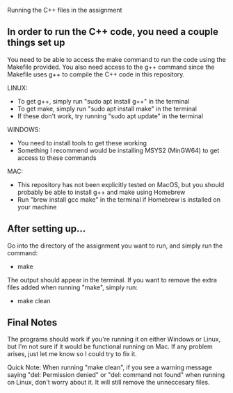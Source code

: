 Running the C++ files in the assignment
## In order to run the C++ code, you need a couple things set up
You need to be able to access the make command to run the code using the Makefile provided.
You also need access to the g++ command since the Makefile uses g++ to compile the C++ code in this repository.

LINUX:
  - To get g++, simply run "sudo apt install g++" in the terminal
  - To get make, simply run "sudo apt install make" in the terminal
  - If these don't work, try running "sudo apt update" in the terminal

WINDOWS:
  - You need to install tools to get these working
  - Something I recommend would be installing MSYS2 (MinGW64) to get access to these commands

MAC:
  - This repository has not been explicitly tested on MacOS, but you should probably be able to install g++ and make using Homebrew
  - Run "brew install gcc make" in the terminal if Homebrew is installed on your machine

## After setting up...
  
Go into the directory of the assignment you want to run, and simply run the command:
  - make
    
The output should appear in the terminal. 
If you want to remove the extra files added when running "make", simply run:
  - make clean

## Final Notes
The programs should work if you're running it on either Windows or Linux, but I'm not sure if it would be functional running on Mac.
If any problem arises, just let me know so I could try to fix it.

Quick Note: When running "make clean", if you see a warning message saying "del: Permission denied" or "del: command not found" when running on Linux,
don't worry about it. It will still remove the unneccesary files.
